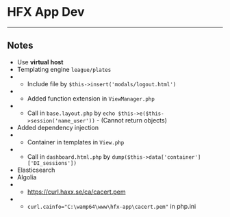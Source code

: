 # HFX App Dev

---

## Notes

- Use **virtual host**
- Templating engine `league/plates`
- - Include file by `$this->insert('modals/logout.html')`
- - Added function extension in `ViewManager.php`
- - Call in `base.layout.php` by `echo $this->e($this->session('name_user'))` - (Cannot return objects)
- Added dependency injection 
- - Container in templates in `View.php`
- - Call in `dashboard.html.php` by `dump($this->data['container']['DI_sessions'])`
- Elasticsearch
- Algolia
- - https://curl.haxx.se/ca/cacert.pem
- - `curl.cainfo="C:\wamp64\www\hfx-app\cacert.pem"` in php.ini

